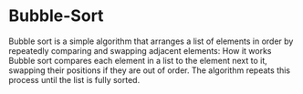 # Bubble-Sort
Bubble sort is a simple algorithm that arranges a list of elements in order by repeatedly comparing and swapping adjacent elements:  How it works Bubble sort compares each element in a list to the element next to it, swapping their positions if they are out of order. The algorithm repeats this process until the list is fully sorted. 
